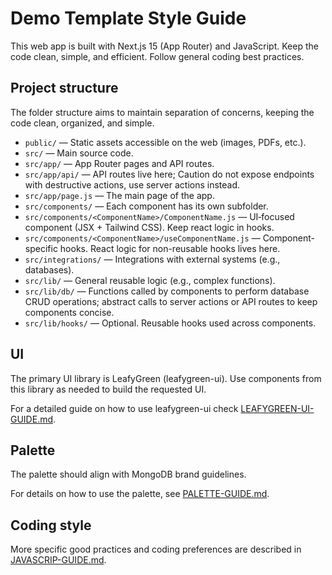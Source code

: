 # Demo Template Style Guide

This web app is built with Next.js 15 (App Router) and JavaScript.
Keep the code clean, simple, and efficient.
Follow general coding best practices.

## Project structure

The folder structure aims to maintain separation of concerns, keeping the code clean, organized, and simple.

- `public/` — Static assets accessible on the web (images, PDFs, etc.).
- `src/` — Main source code.
- `src/app/` — App Router pages and API routes.
- `src/app/api/` — API routes live here; Caution do not expose endpoints with destructive actions, use server actions instead.
- `src/app/page.js` — The main page of the app.
- `src/components/` — Each component has its own subfolder.
- `src/components/<ComponentName>/ComponentName.js` — UI‑focused component (JSX + Tailwind CSS). Keep react logic in hooks.
- `src/components/<ComponentName>/useComponentName.js` — Component-specific hooks. React logic for non-reusable hooks lives here.
- `src/integrations/` — Integrations with external systems (e.g., databases).
- `src/lib/` — General reusable logic (e.g., complex functions).
- `src/lib/db/` — Functions called by components to perform database CRUD operations; abstract calls to server actions or API routes to keep components concise.
- `src/lib/hooks/` — Optional. Reusable hooks used across components.

## UI

The primary UI library is LeafyGreen (leafygreen-ui).
Use components from this library as needed to build the requested UI.

For a detailed guide on how to use leafygreen-ui check [LEAFYGREEN-UI-GUIDE.md](./LEAFYGREEN-UI-GUIDE.md).

## Palette

The palette should align with MongoDB brand guidelines.

For details on how to use the palette, see [PALETTE-GUIDE.md](./PALETTE-GUIDE.md).

## Coding style

More specific good practices and coding preferences are described in [JAVASCRIP-GUIDE.md](./JAVASCRIP-GUIDE.md).
